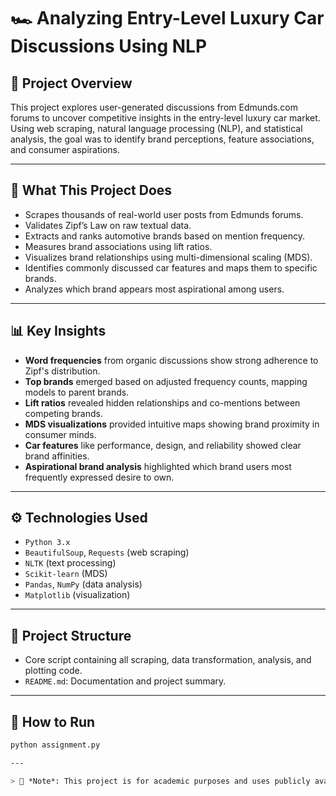 # 🏎️ Analyzing Entry-Level Luxury Car Discussions Using NLP

## 📘 Project Overview
This project explores user-generated discussions from Edmunds.com forums to uncover competitive insights in the entry-level luxury car market. Using web scraping, natural language processing (NLP), and statistical analysis, the goal was to identify brand perceptions, feature associations, and consumer aspirations.

---

## 🧠 What This Project Does
- Scrapes thousands of real-world user posts from Edmunds forums.
- Validates Zipf’s Law on raw textual data.
- Extracts and ranks automotive brands based on mention frequency.
- Measures brand associations using lift ratios.
- Visualizes brand relationships using multi-dimensional scaling (MDS).
- Identifies commonly discussed car features and maps them to specific brands.
- Analyzes which brand appears most aspirational among users.

---

## 📊 Key Insights
- **Word frequencies** from organic discussions show strong adherence to Zipf's distribution.
- **Top brands** emerged based on adjusted frequency counts, mapping models to parent brands.
- **Lift ratios** revealed hidden relationships and co-mentions between competing brands.
- **MDS visualizations** provided intuitive maps showing brand proximity in consumer minds.
- **Car features** like performance, design, and reliability showed clear brand affinities.
- **Aspirational brand analysis** highlighted which brand users most frequently expressed desire to own.

---

## ⚙️ Technologies Used
- `Python 3.x`
- `BeautifulSoup`, `Requests` (web scraping)
- `NLTK` (text processing)
- `Scikit-learn` (MDS)
- `Pandas`, `NumPy` (data analysis)
- `Matplotlib` (visualization)

---

## 📂 Project Structure
- Core script containing all scraping, data transformation, analysis, and plotting code.
- `README.md`: Documentation and project summary.

---

## 🚀 How to Run

```bash
python assignment.py

---

> 🚨 *Note*: This project is for academic purposes and uses publicly available data from Edmunds.com.

